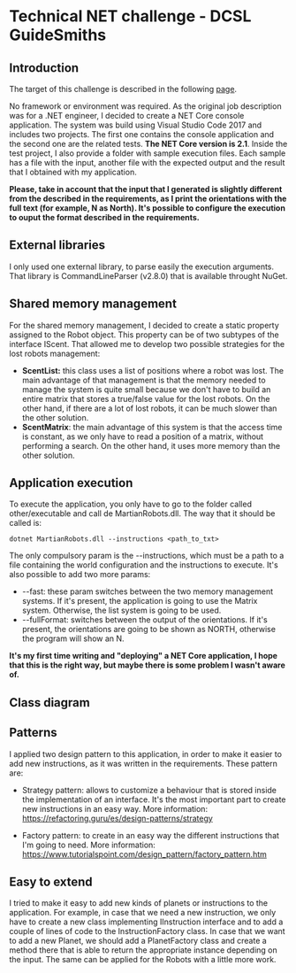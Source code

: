 # Technical NET challenge - DCSL GuideSmiths

## Introduction
The target of this challenge is described in the following [page](https://github.com/guidesmiths/interview-code-challenges/blob/master/.NET/martian-robots/instructions.md).

No framework or environment was required. As the original job description was for a .NET engineer, I decided to create a NET Core console application. The system was build using Visual Studio Code 2017 and includes two projects. The first one contains the console application and the second one are the related tests. **The NET Core version is 2.1**.
Inside the test project, I also provide a folder with sample execution files. Each sample has a file with the input, another file with the expected output and the result that I obtained with my application.

**Please, take in account that the input that I generated is slightly different from the described in the requirements, as I print the orientations with the full text (for example, N as North). It's possible to configure the execution to ouput the format described in the requirements.**


## External libraries 

I only used one external library, to parse easily the execution arguments. That library is CommandLineParser (v2.8.0) that is available throught NuGet.

## Shared memory management

For the shared memory management, I decided to create a static property assigned to the Robot object. This property can be of two subtypes of the interface IScent. That allowed me to develop two possible strategies for the lost robots management:

 - **ScentList:** this class uses a list of positions where a robot was lost. The main advantage of that management is that the memory needed to manage the system is quite small because we don't have to build an entire matrix that stores a true/false value for the lost robots. On the other hand, if there are a lot of lost robots, it can be much slower than the other solution.
 - **ScentMatrix**: the main advantage of this system is that the access time is constant, as we only have to read a position of a matrix, without performing a search. On the other hand, it uses more memory than the other solution.

## Application execution

To execute the application, you only have to go to the folder called other/executable and call de MartianRobots.dll.
The way that it should be called is:

    dotnet MartianRobots.dll --instructions <path_to_txt>

The only compulsory param is the --instructions, which must be a path to a file containing the world configuration and the instructions to execute. It's also possible to add two more params:
 - --fast: these param switches between the two memory management systems. If it's present, the application is going to use the Matrix system. Otherwise, the list system is going to be used.
 - --fullFormat: switches between the output of the orientations. If it's present, the orientations are going to be shown as NORTH, otherwise the program will show an N. 

**It's my first time writing and "deploying" a NET Core application, I hope that this is the right way, but maybe there is some problem I wasn't aware of.**

## Class diagram




## Patterns
I applied two design pattern to this application, in order to make it easier to add new instructions, as it was written in the requirements. These pattern are:

-  Strategy pattern: allows to customize a behaviour that is stored inside the implementation of an interface. It's the most important part to create new instructions in an easy way. More information: https://refactoring.guru/es/design-patterns/strategy

 - Factory pattern: to create in an easy way the different instructions that I'm going to need. More information: https://www.tutorialspoint.com/design_pattern/factory_pattern.htm

## Easy to extend

I tried to make it easy to add new kinds of planets or instructions to the application. For example, in case that we need a new instruction, we only have to create a new class implementing IInstruction interface and to add a couple of lines of code to the InstructionFactory class. 
In case that we want to add a new Planet, we should add a PlanetFactory class and create a method there that is able to return the appropriate instance depending on the input. The same can be applied for the Robots with a little more work.